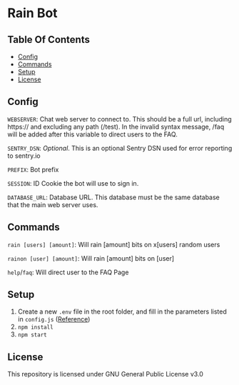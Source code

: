 # Rain Bot
## Table Of Contents
- [Config](#config)
- [Commands](#commands)
- [Setup](#setup)
- [License](#license)

## Config
`WEBSERVER`: Chat web server to connect to. This should be a full url, including https:// and excluding any path (/test). In the invalid syntax message, /faq will be added after this variable to direct users to the FAQ.

`SENTRY_DSN`: *Optional*. This is an optional Sentry DSN used for error reporting to sentry.io

`PREFIX`: Bot prefix

`SESSION`: ID Cookie the bot will use to sign in.

`DATABASE_URL`: Database URL. This database must be the same database that the main web server uses.

## Commands
`rain [users] [amount]`: Will rain [amount] bits on x[users] random users

`rainon [user] [amount]`: Will rain [amount] bits on [user]

`help`/`faq`: Will direct user to the FAQ Page

## Setup
1. Create a new `.env` file in the root folder, and fill in the parameters listed in `config.js` ([Reference](#config))
2. `npm install`
3. `npm start`

## License
This repository is licensed under GNU General Public License v3.0
